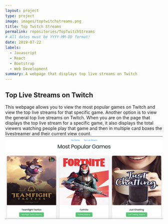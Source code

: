```yaml
---
layout: project
type: project
image: images/toptwitchstreams.png
title: Top Twitch Streams
permalink: repositories/TopTwitchStreams
# All dates must be YYYY-MM-DD format!
date: 2019-07-22
labels:
  - Javascript
  - React
  - Bootstrap
  - Web Development
summary: A webpage that displays top live streams on Twitch
---
```


## Top Live Streams on Twitch
This webpage allows you to view the most popular games on Twitch and view the top live streams for that specific game. Another option is to view the general top live streams on Twitch. When you are on the page that displays the top live stream for a specific game, it also displays the total viewers watching people play that game and then in multiple card boxes the livestreamer and their current view count.
<img class="ui image" src="../images/toptwitchstreams.png">
